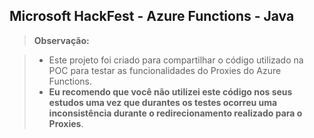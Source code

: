 Microsoft HackFest - Azure Functions - Java
-------------

> **Observação:**

> - Este projeto foi criado para compartilhar o código utilizado na POC para testar as funcionalidades do Proxies do Azure Functions.
> - **Eu recomendo que você não utilizei este código nos seus estudos uma vez que durantes os testes ocorreu uma inconsistência durante o redirecionamento realizado para o Proxies**.